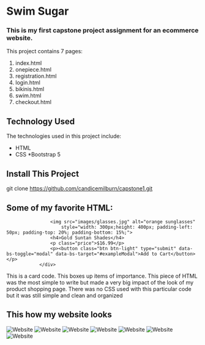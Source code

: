 # Swim Sugar
### This is my first capstone project assignment for an ecommerce website.
This project contains 7 pages:<br>
1. index.html<br>
2. onepiece.html<br>
3. registration.html<br>
4. login.html<br>
5. bikinis.html<br>
6. swim.html<br>
7. checkout.html<br>

## Technology Used
The technologies used in this project include:
  * HTML
  * CSS
  *Bootstrap 5

## Install This Project

git clone https://github.com/candicemilburn/capstone1.git

## Some of my favorite HTML:
``` <div class="card" id="sunglasses">
                <img src="images/glasses.jpg" alt="orange sunglasses"
                    style="width: 300px;height: 400px; padding-left: 50px; padding-top: 20%; padding-bottom: 15%;">
                <h4>Gold Suntan Shades</h4>
                <p class="price">$16.99</p>
                <p><button class="btn btn-light" type="submit" data-bs-toggle="modal" data-bs-target="#exampleModal">Add to Cart</button></p>
            </div>
```

This is a card code. This boxes up items of importance. This piece of HTML was the most simple to write but made a very big impact of the look of my product shopping page. There was no CSS used with this particular code but it was still simple and clean and organized 


## This how my website looks
![Website](https://github.com/candicemilburn/capstone1/blob/main/images/ss1.jpeg)
![Website](https://github.com/candicemilburn/capstone1/blob/main/images/ss2.jpeg)
![Website](https://github.com/candicemilburn/capstone1/blob/main/images/ss3.jpeg)
![Website](https://github.com/candicemilburn/capstone1/blob/main/images/ss4.jpeg)
![Website](https://github.com/candicemilburn/capstone1/blob/main/images/ss5.jpeg)
![Website](https://github.com/candicemilburn/capstone1/blob/main/images/ss6.jpeg)
![Website](https://github.com/candicemilburn/capstone1/blob/main/images/ss7.jpeg)
